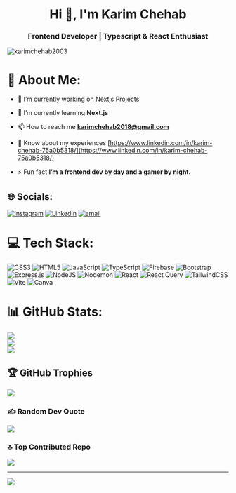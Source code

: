 <h1 align="center">Hi 👋, I'm Karim Chehab</h1>
<h3 align="center">Frontend Developer | Typescript & React Enthusiast</h3>

<p align="left"> <img src="https://komarev.com/ghpvc/?username=karimchehab2003&label=Profile%20views&color=0e75b6&style=flat" alt="karimchehab2003" /> </p>

# 💫 About Me:
- 🔭 I’m currently working on Nextjs Projects

- 🌱 I’m currently learning **Next.js**

- 📫 How to reach me **karimchehab2018@gmail.com**

- 📄 Know about my experiences [https://www.linkedin.com/in/karim-chehab-75a0b5318/](https://www.linkedin.com/in/karim-chehab-75a0b5318/)

- ⚡ Fun fact **I’m a frontend dev by day and a gamer by night.**


## 🌐 Socials:
[![Instagram](https://img.shields.io/badge/Instagram-%23E4405F.svg?logo=Instagram&logoColor=white)](https://instagram.com/karim_chehab1) [![LinkedIn](https://img.shields.io/badge/LinkedIn-%230077B5.svg?logo=linkedin&logoColor=white)](https://linkedin.com/in/karim-chehab-75a0b5318) [![email](https://img.shields.io/badge/Email-D14836?logo=gmail&logoColor=white)](mailto:karimchehab2018@gmail.com) 

# 💻 Tech Stack:
![CSS3](https://img.shields.io/badge/css3-%231572B6.svg?style=for-the-badge&logo=css3&logoColor=white) ![HTML5](https://img.shields.io/badge/html5-%23E34F26.svg?style=for-the-badge&logo=html5&logoColor=white) ![JavaScript](https://img.shields.io/badge/javascript-%23323330.svg?style=for-the-badge&logo=javascript&logoColor=%23F7DF1E) ![TypeScript](https://img.shields.io/badge/typescript-%23007ACC.svg?style=for-the-badge&logo=typescript&logoColor=white) ![Firebase](https://img.shields.io/badge/firebase-%23039BE5.svg?style=for-the-badge&logo=firebase) ![Bootstrap](https://img.shields.io/badge/bootstrap-%238511FA.svg?style=for-the-badge&logo=bootstrap&logoColor=white) ![Express.js](https://img.shields.io/badge/express.js-%23404d59.svg?style=for-the-badge&logo=express&logoColor=%2361DAFB) ![NodeJS](https://img.shields.io/badge/node.js-6DA55F?style=for-the-badge&logo=node.js&logoColor=white) ![Nodemon](https://img.shields.io/badge/NODEMON-%23323330.svg?style=for-the-badge&logo=nodemon&logoColor=%BBDEAD) ![React](https://img.shields.io/badge/react-%2320232a.svg?style=for-the-badge&logo=react&logoColor=%2361DAFB) ![React Query](https://img.shields.io/badge/-React%20Query-FF4154?style=for-the-badge&logo=react%20query&logoColor=white)  ![TailwindCSS](https://img.shields.io/badge/tailwindcss-%2338B2AC.svg?style=for-the-badge&logo=tailwind-css&logoColor=white) ![Vite](https://img.shields.io/badge/vite-%23646CFF.svg?style=for-the-badge&logo=vite&logoColor=white) ![Canva](https://img.shields.io/badge/Canva-%2300C4CC.svg?style=for-the-badge&logo=Canva&logoColor=white)

# 📊 GitHub Stats:
![](https://github-readme-stats.vercel.app/api?username=karimchehab2003&theme=monokai&hide_border=false&include_all_commits=false&count_private=false)<br/>
![](https://nirzak-streak-stats.vercel.app/?user=karimchehab2003&theme=monokai&hide_border=false)<br/>
![](https://github-readme-stats.vercel.app/api/top-langs/?username=karimchehab2003&theme=monokai&hide_border=false&include_all_commits=false&count_private=false&layout=compact)

## 🏆 GitHub Trophies
![](https://github-profile-trophy.vercel.app/?username=karimchehab2003&theme=monokai&no-frame=false&no-bg=true&margin-w=4)

### ✍️ Random Dev Quote
![](https://quotes-github-readme.vercel.app/api?type=horizontal&theme=radical)

### 🔝 Top Contributed Repo
![](https://github-contributor-stats.vercel.app/api?username=karimchehab2003&limit=5&theme=monokai&combine_all_yearly_contributions=true)

---
[![](https://visitcount.itsvg.in/api?id=karimchehab2003&icon=0&color=5)](https://visitcount.itsvg.in)

<!-- Proudly created with GPRM ( https://gprm.itsvg.in ) -->
